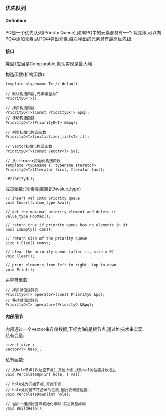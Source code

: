 ### 优先队列
#### Definition
PQ是一个优先队列(Priority Queue),如果PQ中的元素都具有一个
优先级,可以向PQ中添加元素;从PQ中弹出元素,每次弹出的元素具有最高优先级.

#### 接口
类型`T`应当是Comparable,默认实现是最大堆.

构造函数(析构函数):

	template <typename T> // default
	
	// 默认构造函数,元素类型为T
	PriorityQ<T>();
	
	// 拷贝构造函数
	PriorityQ<T>(const PriorityQ<T> &pq);
	// 移动构造函数
	PriorityQ<T>(PriorityQ<T> &&pq);
	
	// 列表初始化构造函数
	PriorityQ<T>(initializer_list<T> il);
	
	// vector初始化构造函数
	PriorityQ<T>(const vecotr<T> &v);
	
	// 从iterator初始化构造函数
	template <typename T, typename Iterator>
	PriorityQ<T>(Iterator first, Iterator last);
	
	~PriorityQ();
	
成员函数:(元素类型简记为value_type)

	// insert val into priority queue
	void Insert(value_type &val);
	
	// get the maximal priority element and delete it
	value_type PopMax();
	
	// return true if priority queue has no elements in it
	bool IsEmpty() const;
	
	// return size of the priority queue
	size_t Size() const;
		
	// clear the priority queue (after it, size = 0)
	void Clear();
	
	// print elements from left to right, top to down
	void Print();
	
运算符重载:

	// 拷贝赋值运算符
	PriorityQ<T> operator=(const PriorityQ &pq);
	// 移动赋值运算符
	PriorityQ<T> operator=(PriorityQ &&pq);

#### 内部细节
内部通过一个vector来存储数据,下标为1的是根节点,通过堆技术来实现.  
私有变量:

	size_t size_;
	vector<T> heap_;
	
私有函数:

	// 从hole节点(作为空节点),开始上滤,找到val的位置并放进去
	void PercolateUp(int hole, T val);
	
	// hole处为开始节点,开始下滤.
	// hole处的值不符合堆的性质,因此要调整位置.
	void PercolateDown(int hole);

	// 当由一组初始值来初始化堆时,将之调整成堆
	void BuildHeap();
